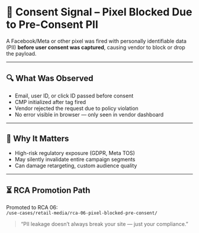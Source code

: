# 🚫 Consent Signal – Pixel Blocked Due to Pre-Consent PII

A Facebook/Meta or other pixel was fired with personally identifiable data (PII) **before user consent was captured**, causing vendor to block or drop the payload.

---

## 🔍 What Was Observed

- Email, user ID, or click ID passed before consent  
- CMP initialized after tag fired  
- Vendor rejected the request due to policy violation  
- No error visible in browser — only seen in vendor dashboard

---

## 🚦 Why It Matters

- High-risk regulatory exposure (GDPR, Meta TOS)  
- May silently invalidate entire campaign segments  
- Can damage retargeting, custom audience quality

---

## ⏳ RCA Promotion Path

Promoted to RCA 06:  
`/use-cases/retail-media/rca-06-pixel-blocked-pre-consent/`

> “PII leakage doesn’t always break your site — just your compliance.”
